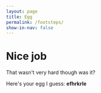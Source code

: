 ```yaml
---
layout: page
title: Egg
permalink: /footsteps/
show-in-nav: false
---
```


# Nice job

That wasn't very hard though was it?

Here's your egg I guess: **efhrkrle**